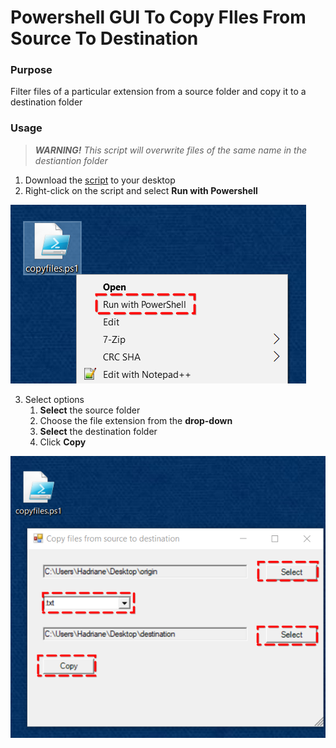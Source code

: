 # Powershell GUI To Copy FIles From Source To Destination

### Purpose

Filter files of a particular extension from a source folder and copy it to a destination folder

### Usage

> ***WARNING!** This script will overwrite files of the same name in the destiantion folder*

1. Download the [script](https://github.com/hadriane/powershell_gui_copy_files/blob/master/copyfiles.ps1) to your desktop
2. Right-click on the script and select **Run with Powershell**

![Run with Powershell](https://github.com/hadriane/powershell_gui_copy_files/blob/master/images/run_with_powershell.png)

3. Select options
    1. **Select** the source folder
    2. Choose the file extension from the **drop-down**
    3. **Select** the destination folder
    4. Click **Copy**

![Select Options](https://github.com/hadriane/powershell_gui_copy_files/blob/master/images/select_options.png)

